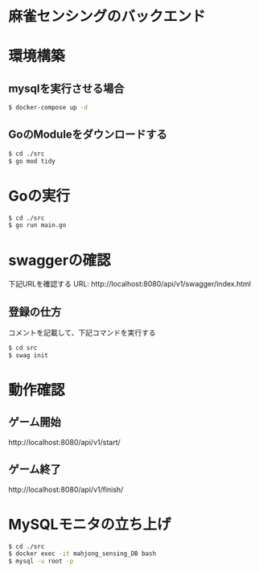 麻雀センシングのバックエンド
===

# 環境構築
## mysqlを実行させる場合
```bash
$ docker-compose up -d
```

## GoのModuleをダウンロードする
```bash
$ cd ./src
$ go mod tidy
```

# Goの実行
```bash
$ cd ./src
$ go run main.go
```

# swaggerの確認
下記URLを確認する
URL: http://localhost:8080/api/v1/swagger/index.html

## 登録の仕方
コメントを記載して、下記コマンドを実行する
```bash
$ cd src
$ swag init
```
# 動作確認
## ゲーム開始
http://localhost:8080/api/v1/start/

## ゲーム終了
http://localhost:8080/api/v1/finish/

# MySQLモニタの立ち上げ
```bash
$ cd ./src
$ docker exec -it mahjong_sensing_DB bash
$ mysql -u root -p
```